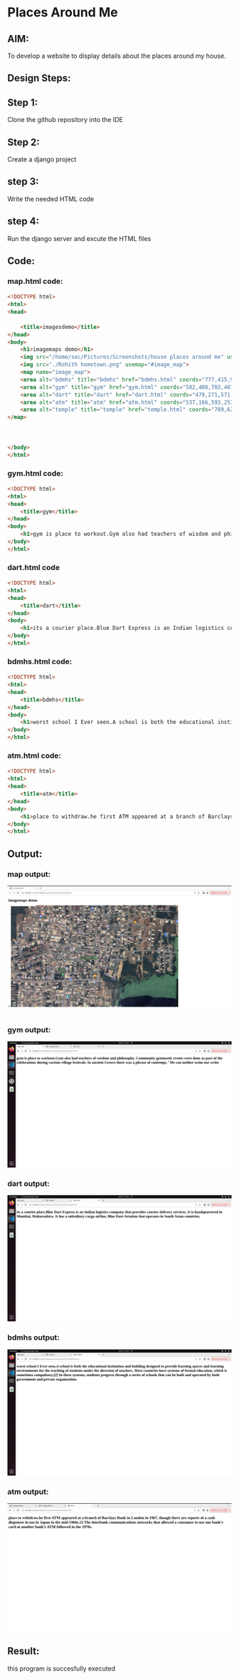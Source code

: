 # Places Around Me
## AIM:
To develop a website to display details about the places around my house.

## Design Steps:

## Step 1:
Clone the github repository into the IDE

## Step 2:
Create a django project

## step 3:
Write the needed HTML code

## step 4:
Run the django server and excute the HTML files

## Code:
### map.html code:
```html
<!DOCTYPE html>
<html>
<head>
    
    <title>imagesdemo</title>
</head>
<body>
    <h1>imagemaps demo</h1>
    <img src="/home/sec/Pictures/Screenshots/house places around me" usemap="image.map">
    <img src="./Rohith hometown.png" usemap="#image_map">
    <map name="image_map">
    <area alt="bdmhs" title="bdmhs" href="bdmhs.html" coords="777,415,946,612" shape="rect">
    <area alt="gym" title="gym" href="gym.html" coords="582,408,703,487" shape="rect">
    <area alt="dart" title="dart" href="dart.html" coords="479,271,571,324" shape="rect">
    <area alt="atm" title="atm" href="atm.html" coords="537,166,593,253" shape="rect">
    <area alt="temple" title="temple" href="temple.html" coords="789,62,881,155" shape="rect">
</map>


 
</body>
</html>
```
### gym.html code:
```html
<!DOCTYPE html>
<html>
<head>
    <title>gym</title>
</head>
<body>
    <h1>gym is place to workout.Gym also had teachers of wisdom and philosophy. Community gymnastic events were done as part of the celebrations during various village festivals. In ancient Greece there was a phrase of contempt, "He can neither swim nor write.</h1>
</body>
</html>
```
### dart.html code
```html
<!DOCTYPE html>
<html>
<head>
    <title>dart</title>
</head>
<body>
    <h1>its a courier place.Blue Dart Express is an Indian logistics company that provides courier delivery services. It is headquartered in Mumbai, Maharashtra. It has a subsidiary cargo airline, Blue Dart Aviation that operates in South Asian countries.</h1>
</body>
</html>
```
### bdmhs.html code:
```html
<!DOCTYPE html>
<html>
<head>
    <title>bdmhs</title>
</head>
<body>
    <h1>worst school I Ever seen.A school is both the educational institution and building designed to provide learning spaces and learning environments for the teaching of students under the direction of teachers. Most countries have systems of formal education, which is sometimes compulsory.[2] In these systems, students progress through a series of schools that can be built and operated by both government and private organization. </h1>
</body>
</html>
```
### atm.html code:
```html
<!DOCTYPE html>
<html>
<head>
    <title>atm</title>
</head>
<body>
    <h1>place to withdraw.he first ATM appeared at a branch of Barclays Bank in London in 1967, though there are reports of a cash dispenser in use in Japan in the mid-1960s.23 The interbank communications networks that allowed a consumer to use one bank’s card at another bank’s ATM followed in the 1970s. </h1>
</body>
</html>
```

## Output:
### map output:
![](./map.png)
### gym output:
![](./gym.png)
### dart output:
![](dart.png/)
### bdmhs output:
![](./bdmhs.png)
### atm output:
![](./atm.png)

## Result:
this program is succesfully executed